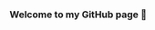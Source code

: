 ### Welcome to my GitHub page 👋

<!--
**amzhang02/amzhang02** is a ✨ _special_ ✨ repository because its `README.md` (this file) appears on your GitHub profile.

🗺 Currently working on my navigation project
🌱 Learning Java
📫 How to reach me: amzhang02@gmail.com
🍄 Pronouns: she/her
🐢 💨 Fun fact: I do track & field!
-->
